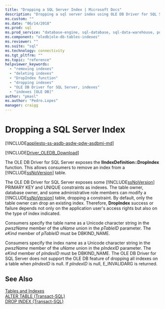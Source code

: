 ```yaml
---
title: "Dropping a SQL Server Index | Microsoft Docs"
description: "Dropping a sql server index using OLE DB Driver for SQL Server"
ms.custom: ""
ms.date: "06/14/2018"
ms.prod: sql
ms.prod_service: "database-engine, sql-database, sql-data-warehouse, pdw"
ms.component: "oledb|ole-db-tables-indexes"
ms.reviewer: ""
ms.suite: "sql"
ms.technology: connectivity
ms.tgt_pltfrm: ""
ms.topic: "reference"
helpviewer_keywords: 
  - "removing indexes"
  - "deleting indexes"
  - "DropIndex function"
  - "dropping indexes"
  - "OLE DB Driver for SQL Server, indexes"
  - "indexes [OLE DB]"
author: "pmasl"
ms.author: "Pedro.Lopes"
manager: craigg
---
```

# Dropping a SQL Server Index
[!INCLUDE[appliesto-ss-asdb-asdw-pdw-asdbmi-md](../../../includes/appliesto-ss-asdb-asdw-pdw-asdbmi-md.md)]

[!INCLUDE[Driver_OLEDB_Download](../../../includes/driver_oledb_download.md)]

  The OLE DB Driver for SQL Server exposes the **IIndexDefinition::DropIndex** function. This allows consumers to remove an index from a [!INCLUDE[ssNoVersion](../../../includes/ssnoversion-md.md)] table.  
  
 The OLE DB Driver for SQL Server exposes some [!INCLUDE[ssNoVersion](../../../includes/ssnoversion-md.md)] PRIMARY KEY and UNIQUE constraints as indexes. The table owner, database owner, and some administrative role members can modify a [!INCLUDE[ssNoVersion](../../../includes/ssnoversion-md.md)] table, dropping a constraint. By default, only the table owner can drop an existing index. Therefore, **DropIndex** success or failure depends not only on the application user's access rights but also on the type of index indicated.  
  
 Consumers specify the table name as a Unicode character string in the *pwszName* member of the *uName* union in the *pTableID* parameter. The *eKind* member of *pTableID* must be DBKIND_NAME.  
  
 Consumers specify the index name as a Unicode character string in the *pwszName* member of the *uName* union in the *pIndexID* parameter. The *eKind* member of *pIndexID* must be DBKIND_NAME. The OLE DB Driver for SQL Server does not support the OLE DB feature of dropping all indexes on a table when *pIndexID* is null. If *pIndexID* is null, E_INVALIDARG is returned.  
  
## See Also  
 [Tables and Indexes](../../oledb/ole-db-tables-indexes/tables-and-indexes.md)   
 [ALTER TABLE &#40;Transact-SQL&#41;](../../../t-sql/statements/alter-table-transact-sql.md)   
 [DROP INDEX &#40;Transact-SQL&#41;](../../../t-sql/statements/drop-index-transact-sql.md)  
  
  
